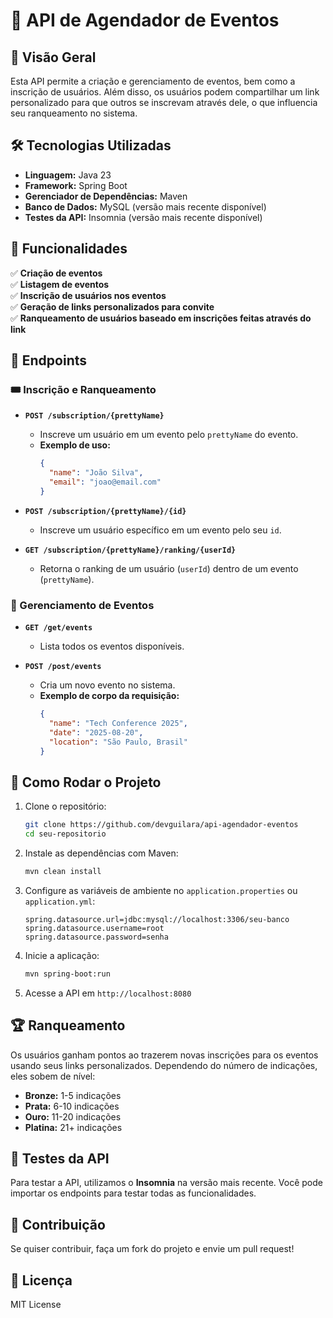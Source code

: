 # 📅 API de Agendador de Eventos

## 📌 Visão Geral
Esta API permite a criação e gerenciamento de eventos, bem como a inscrição de usuários. Além disso, os usuários podem compartilhar um link personalizado para que outros se inscrevam através dele, o que influencia seu ranqueamento no sistema.

## 🛠️ Tecnologias Utilizadas
- **Linguagem:** Java 23
- **Framework:** Spring Boot
- **Gerenciador de Dependências:** Maven
- **Banco de Dados:** MySQL (versão mais recente disponível)
- **Testes da API:** Insomnia (versão mais recente disponível)

## 📌 Funcionalidades
✅ **Criação de eventos**  
✅ **Listagem de eventos**  
✅ **Inscrição de usuários nos eventos**  
✅ **Geração de links personalizados para convite**  
✅ **Ranqueamento de usuários baseado em inscrições feitas através do link**

## 📌 Endpoints

### 🎟️ Inscrição e Ranqueamento
- **`POST /subscription/{prettyName}`**
    - Inscreve um usuário em um evento pelo `prettyName` do evento.
    - **Exemplo de uso:**
      ```json
      {
        "name": "João Silva",
        "email": "joao@email.com"
      }
      ```  

- **`POST /subscription/{prettyName}/{id}`**
    - Inscreve um usuário específico em um evento pelo seu `id`.

- **`GET /subscription/{prettyName}/ranking/{userId}`**
    - Retorna o ranking de um usuário (`userId`) dentro de um evento (`prettyName`).

### 📅 Gerenciamento de Eventos
- **`GET /get/events`**
    - Lista todos os eventos disponíveis.

- **`POST /post/events`**
    - Cria um novo evento no sistema.
    - **Exemplo de corpo da requisição:**
      ```json
      {
        "name": "Tech Conference 2025",
        "date": "2025-08-20",
        "location": "São Paulo, Brasil"
      }
      ```  

## 📌 Como Rodar o Projeto

1. Clone o repositório:
   ```sh
   git clone https://github.com/devguilara/api-agendador-eventos
   cd seu-repositorio
   ```  

2. Instale as dependências com Maven:
   ```sh
   mvn clean install
   ```  

3. Configure as variáveis de ambiente no `application.properties` ou `application.yml`:
   ```properties
   spring.datasource.url=jdbc:mysql://localhost:3306/seu-banco
   spring.datasource.username=root
   spring.datasource.password=senha
   ```  

4. Inicie a aplicação:
   ```sh
   mvn spring-boot:run
   ```  

5. Acesse a API em `http://localhost:8080`

## 🏆 Ranqueamento
Os usuários ganham pontos ao trazerem novas inscrições para os eventos usando seus links personalizados. Dependendo do número de indicações, eles sobem de nível:
- **Bronze:** 1-5 indicações
- **Prata:** 6-10 indicações
- **Ouro:** 11-20 indicações
- **Platina:** 21+ indicações

## 📌 Testes da API
Para testar a API, utilizamos o **Insomnia** na versão mais recente. Você pode importar os endpoints para testar todas as funcionalidades.

## 📌 Contribuição
Se quiser contribuir, faça um fork do projeto e envie um pull request!

## 📜 Licença
MIT License  

